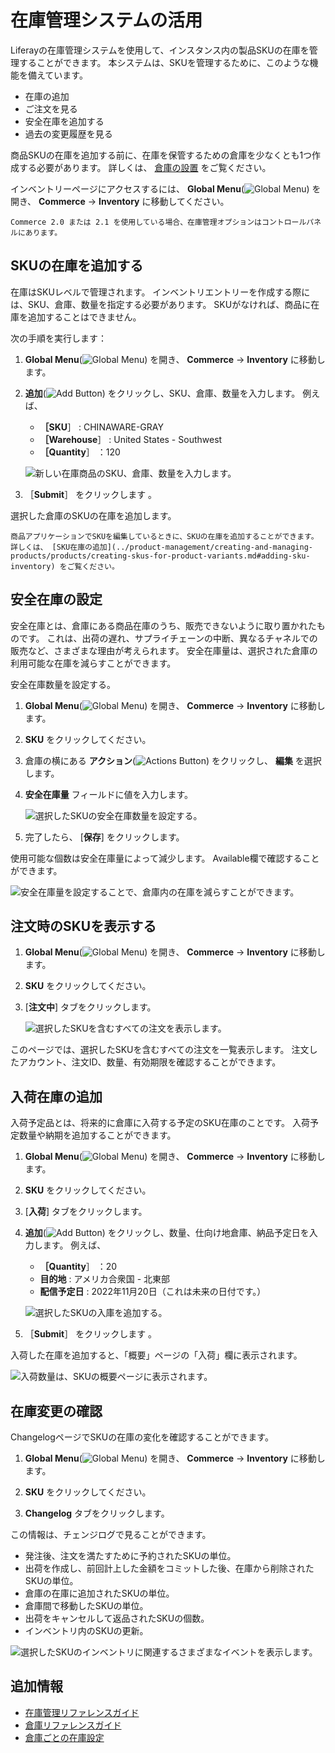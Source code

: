 # 在庫管理システムの活用

Liferayの在庫管理システムを使用して、インスタンス内の製品SKUの在庫を管理することができます。 本システムは、SKUを管理するために、このような機能を備えています。

* 在庫の追加
* ご注文を見る
* 安全在庫を追加する
* 過去の変更履歴を見る

商品SKUの在庫を追加する前に、在庫を保管するための倉庫を少なくとも1つ作成する必要があります。 詳しくは、 [倉庫の設置](./setting-up-warehouses.md) をご覧ください。

インベントリーページにアクセスするには、 **Global Menu**(![Global Menu](../images/icon-applications-menu.png)) を開き、 **Commerce** &rarr; **Inventory** に移動してください。

```{note}
Commerce 2.0 または 2.1 を使用している場合、在庫管理オプションはコントロールパネルにあります。
```

## SKUの在庫を追加する

在庫はSKUレベルで管理されます。 インベントリエントリーを作成する際には、SKU、倉庫、数量を指定する必要があります。 SKUがなければ、商品に在庫を追加することはできません。

次の手順を実行します：

1. **Global Menu**(![Global Menu](../images/icon-applications-menu.png)) を開き、 **Commerce** &rarr; **Inventory** に移動します。

1. **追加**(![Add Button](../images/icon-add.png)) をクリックし、SKU、倉庫、数量を入力します。 例えば、

   * **［SKU**］ : CHINAWARE-GRAY
   * **［Warehouse**］ : United States - Southwest
   * **［Quantity**］ ：120

   ![新しい在庫商品のSKU、倉庫、数量を入力します。](./using-the-inventory-management-system/images/01.png)

1. ［**Submit**］ をクリックします 。

選択した倉庫のSKUの在庫を追加します。

```{tip}
商品アプリケーションでSKUを編集しているときに、SKUの在庫を追加することができます。 詳しくは、 [SKU在庫の追加](../product-management/creating-and-managing-products/products/creating-skus-for-product-variants.md#adding-sku-inventory) をご覧ください。
```

## 安全在庫の設定

安全在庫とは、倉庫にある商品在庫のうち、販売できないように取り置かれたものです。 これは、出荷の遅れ、サプライチェーンの中断、異なるチャネルでの販売など、さまざまな理由が考えられます。 安全在庫量は、選択された倉庫の利用可能な在庫を減らすことができます。

安全在庫数量を設定する。

1. **Global Menu**(![Global Menu](../images/icon-applications-menu.png)) を開き、 **Commerce** &rarr; **Inventory** に移動します。

1. **SKU** をクリックしてください。

1. 倉庫の横にある **アクション**(![Actions Button](../images/icon-actions.png)) をクリックし、 **編集** を選択します。

1. **安全在庫量** フィールドに値を入力します。

   ![選択したSKUの安全在庫数量を設定する。](./using-the-inventory-management-system/images/02.png)

1. 完了したら、 [**保存**] をクリックします。

使用可能な個数は安全在庫量によって減少します。 Available欄で確認することができます。

![安全在庫量を設定することで、倉庫内の在庫を減らすことができます。](./using-the-inventory-management-system/images/03.png)

## 注文時のSKUを表示する

1. **Global Menu**(![Global Menu](../images/icon-applications-menu.png)) を開き、 **Commerce** &rarr; **Inventory** に移動します。

1. **SKU** をクリックしてください。

1. [**注文中**] タブをクリックします。

   ![選択したSKUを含むすべての注文を表示します。](./using-the-inventory-management-system/images/04.png)

このページでは、選択したSKUを含むすべての注文を一覧表示します。 注文したアカウント、注文ID、数量、有効期限を確認することができます。

## 入荷在庫の追加

入荷予定品とは、将来的に倉庫に入荷する予定のSKU在庫のことです。 入荷予定数量や納期を追加することができます。

1. **Global Menu**(![Global Menu](../images/icon-applications-menu.png)) を開き、 **Commerce** &rarr; **Inventory** に移動します。

1. **SKU** をクリックしてください。

1. [**入荷**] タブをクリックします。

1. **追加**(![Add Button](../images/icon-add.png)) をクリックし、数量、仕向け地倉庫、納品予定日を入力します。 例えば、

    * **［Quantity**］ ：20
    * **目的地** : アメリカ合衆国 - 北東部
    * **配信予定日** : 2022年11月20日（これは未来の日付です。）

   ![選択したSKUの入庫を追加する。](./using-the-inventory-management-system/images/05.png)

1. ［**Submit**］ をクリックします 。

入荷した在庫を追加すると、「概要」ページの「入荷」欄に表示されます。

![入荷数量は、SKUの概要ページに表示されます。](./using-the-inventory-management-system/images/06.png)

## 在庫変更の確認

ChangelogページでSKUの在庫の変化を確認することができます。

1. **Global Menu**(![Global Menu](../images/icon-applications-menu.png)) を開き、 **Commerce** &rarr; **Inventory** に移動します。

1. **SKU** をクリックしてください。

1. **Changelog** タブをクリックします。

この情報は、チェンジログで見ることができます。

* 発注後、注文を満たすために予約されたSKUの単位。
* 出荷を作成し、前回計上した金額をコミットした後、在庫から削除されたSKUの単位。
* 倉庫の在庫に追加されたSKUの単位。
* 倉庫間で移動したSKUの単位。
* 出荷をキャンセルして返品されたSKUの個数。
* インベントリ内のSKUの更新。

![選択したSKUのインベントリに関連するさまざまなイベントを表示します。](./using-the-inventory-management-system/images/07.png)

## 追加情報

* [在庫管理リファレンスガイド](./inventory-management-reference-guide.md)
* [倉庫リファレンスガイド](./warehouse-reference-guide.md)
* [倉庫ごとの在庫設定](./setting-inventory-by-warehouse.md)

